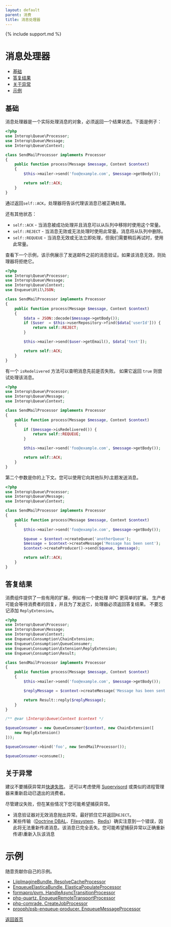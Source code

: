 ```yaml
---
layout: default
parent: 消费
title: 消息处理器
---
```

{% include support.md %}

# 消息处理器

* [基础](#基础)
* [答复结果](#答复结果)
* [关于异常](#关于异常)
* [示例](#示例)


## 基础

消息处理器是一个实际处理消息的对象，必须返回一个结果状态。下面是例子：

```php
<?php
use Interop\Queue\Processor;
use Interop\Queue\Message;
use Interop\Queue\Context;

class SendMailProcessor implements Processor
{
    public function process(Message $message, Context $context)
    {
        $this->mailer->send('foo@example.com', $message->getBody());

        return self::ACK;
    }
}
```

通过返回`self::ACK`，处理器将告诉代理该消息已被正确处理。

还有其他状态：

* `self::ACK` - 当消息被成功处理并且消息可以从队列中移除时使用这个常量。
* `self::REJECT` - 当消息无效或无法处理时使用此常量。消息将从队列中删除。
* `self::REQUEUE` - 当消息无效或无法立即处理，但我们需要稍后再试时，使用此常量。

查看下一个示例，该示例展示了发送邮件之前的消息验证。如果该消息无效，则处理器将拒绝它。

```php
<?php
use Interop\Queue\Processor;
use Interop\Queue\Message;
use Interop\Queue\Context;
use Enqueue\Util\JSON;

class SendMailProcessor implements Processor
{
    public function process(Message $message, Context $context)
    {
        $data = JSON::decode($message->getBody());
        if ($user  = $this->userRepository->find($data['userId'])) {
            return self::REJECT;
        }

        $this->mailer->send($user->getEmail(), $data['text']);

        return self::ACK;
    }
}
```

有一个 `isRedelivered` 方法可以查明消息先前是否失败。
如果它返回 `true` 则尝试处理该消息。

```php
<?php
use Interop\Queue\Processor;
use Interop\Queue\Message;
use Interop\Queue\Context;

class SendMailProcessor implements Processor
{
    public function process(Message $message, Context $context)
    {
        if ($message->isRedelivered()) {
            return self::REQUEUE;
        }

        $this->mailer->send('foo@example.com', $message->getBody());

        return self::ACK;
    }
}
```

第二个参数是你的上下文。您可以使用它向其他队列\主题发送消息。

```php
<?php
use Interop\Queue\Processor;
use Interop\Queue\Message;
use Interop\Queue\Context;

class SendMailProcessor implements Processor
{
    public function process(Message $message, Context $context)
    {
        $this->mailer->send('foo@example.com', $message->getBody());

        $queue = $context->createQueue('anotherQueue');
        $message = $context->createMessage('Message has been sent');
        $context->createProducer()->send($queue, $message);

        return self::ACK;
    }
}
```

## 答复结果

消费组件提供了一些有用的扩展，例如有一个使处理 RPC 更简单的扩展。
生产者可能会等待消费者的回复，并且为了发送它，处理器必须返回答复结果。
不要忘记添加 `ReplyExtension`。

```php
<?php
use Interop\Queue\Processor;
use Interop\Queue\Message;
use Interop\Queue\Context;
use Enqueue\Consumption\ChainExtension;
use Enqueue\Consumption\QueueConsumer;
use Enqueue\Consumption\Extension\ReplyExtension;
use Enqueue\Consumption\Result;

class SendMailProcessor implements Processor
{
    public function process(Message $message, Context $context)
    {
        $this->mailer->send('foo@example.com', $message->getBody());

        $replyMessage = $context->createMessage('Message has been sent');

        return Result::reply($replyMessage);
    }
}

/** @var \Interop\Queue\Context $context */

$queueConsumer = new QueueConsumer($context, new ChainExtension([
    new ReplyExtension()
]));

$queueConsumer->bind('foo', new SendMailProcessor());

$queueConsumer->consume();
```

## 关于异常

建议不要捕获异常并[快速失败](https://en.wikipedia.org/wiki/Fail-fast)。
还可以考虑使用 [Supervisord](supervisord.org) 或类似的进程管理器来重新启动已退出的消费者。

尽管建议失败，但在某些情况下您可能希望捕获异常。

* 消息验证器对无效消息抛出异常。最好抓住它并返回`REJECT`。
* 某些传输（[Doctrine DBAL](../transport/dbal.md)、[Filesystem](../transport/filesystem.md)、[Redis](../transport/redis.md)）确实注意到一个错误，因此将无法重新传递消息。该消息已完全丢失。您可能希望捕获异常以正确重新传递\重新入队该消息

# 示例

随意贡献你自己的示例。

* [LiipImagineBundle. ResolveCacheProcessor](https://github.com/liip/LiipImagineBundle/blob/713e36f5df353d7c5345daed5a2eefc23c103849/Async/ResolveCacheProcessor.php#L1)
* [EnqueueElasticaBundle. ElasticaPopulateProcessor](https://github.com/php-enqueue/enqueue-elastica-bundle/blob/7c05c55b1667f9cae98325257ba24fc101f87f97/Async/ElasticaPopulateProcessor.php#L1)
* [formapro/pvm. HandleAsyncTransitionProcessor](https://github.com/formapro/pvm/blob/d5e989a77eb1540a93e69abacc446b3d7937292d/src/Enqueue/HandleAsyncTransitionProcessor.php#L1)
* [php-quartz. EnqueueRemoteTransportProcessor](https://github.com/php-quartz/quartz-dev/blob/91690aa535b0322510b4555dab59d6ae9d7044e5/pkg/bridge/Enqueue/EnqueueRemoteTransportProcessor.php#L1)
* [php-comrade. CreateJobProcessor](https://github.com/php-comrade/comrade-dev/blob/43c0662b74340aae318bceb15d8564670325dcee/apps/jm/src/Queue/CreateJobProcessor.php#L1)
* [prooph/psb-enqueue-producer. EnqueueMessageProcessor](https://github.com/prooph/psb-enqueue-producer/blob/c80914a4092b42b2d0a7ba698b216e0af23bab42/src/EnqueueMessageProcessor.php#L1)

[返回首页](../index.md)

